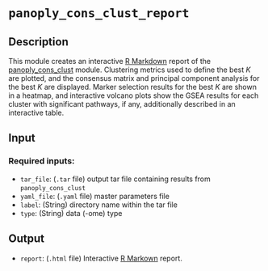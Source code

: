 # ```panoply_cons_clust_report```

## Description

This module creates an interactive [R Markdown](https://rmarkdown.rstudio.com/) report of the [panoply_cons_clust](https://github.com/broadinstitute/PANOPLY/wiki/Data-Analysis-Modules%3A-panoply_cons_clust) module. Clustering metrics used to define the best *K* are plotted, and the consensus matrix and principal component analysis for the best *K* are displayed. Marker selection results for the best *K* are shown in a heatmap, and interactive volcano plots show the GSEA results for each cluster with significant pathways, if any, additionally described in an interactive table.

## Input

### Required inputs:

* ```tar_file```: (`.tar` file) output tar file containing results from ```panoply_cons_clust```
* ```yaml_file```: (`.yaml` file) master parameters file
* ```label```: (String) directory name within the tar file
* ```type```: (String) data (-ome) type

## Output

* ```report```: (`.html` file) Interactive [R Markown](https://rmarkdown.rstudio.com/) report.